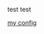 test
test


<a href="https://github.com/skandyn-sh/photos/index.html" target="_blank">my config</a>
